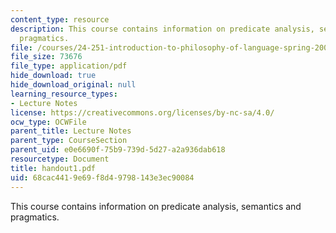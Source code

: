 ```yaml
---
content_type: resource
description: This course contains information on predicate analysis, semantics and
  pragmatics.
file: /courses/24-251-introduction-to-philosophy-of-language-spring-2005/68cac4419e69f8d49798143e3ec90084_handout1.pdf
file_size: 73676
file_type: application/pdf
hide_download: true
hide_download_original: null
learning_resource_types:
- Lecture Notes
license: https://creativecommons.org/licenses/by-nc-sa/4.0/
ocw_type: OCWFile
parent_title: Lecture Notes
parent_type: CourseSection
parent_uid: e0e6690f-75b9-739d-5d27-a2a936dab618
resourcetype: Document
title: handout1.pdf
uid: 68cac441-9e69-f8d4-9798-143e3ec90084
---
```

This course contains information on predicate analysis, semantics and pragmatics.